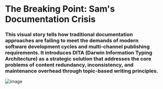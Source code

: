 # The Breaking Point: Sam's Documentation Crisis
### This visual story tells how traditional documentation approaches are failing to meet the demands of modern software development cycles and multi-channel publishing requirements. It introduces DITA (Darwin Information Typing Architecture) as a strategic solution that addresses the core problems of content redundancy, inconsistency, and maintenance overhead through topic-based writing principles. 
![image](https://github.com/user-attachments/assets/bebd2eea-5def-40a7-987d-92c683111368)
